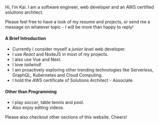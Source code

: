 Hi, I'm Kai. I am a software engineer, web developer and an AWS certified solutions architect.

Please feel free to have a look of my resume and projects, or send me a message on whatever topic - I will be more than happy to reply!

#### A Brief Introduction

- Currently I consider myself a _junior level_ web developer.
- I use _React_ and NodeJS in most of my projects.
- I also use Vue and Next.
- I love _tailwind_!
- I am proactively exploring other trending technologies like Serverless, GraphQL, Kubernetes and Cloud Computing.
- I hold the _AWS_ certificate of Solutions Architect - Associate.

#### Other than Programming

- I play _soccer_, table tennis and pool.
- Also enjoy editing videos.

Please also checkout other sections of this website. Cheers!
